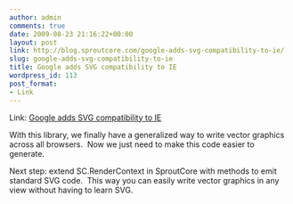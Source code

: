```yaml
---
author: admin
comments: true
date: 2009-08-23 21:16:22+00:00
layout: post
link: http://blog.sproutcore.com/google-adds-svg-compatibility-to-ie/
slug: google-adds-svg-compatibility-to-ie
title: Google adds SVG compatibility to IE
wordpress_id: 113
post_format:
- Link
---
```


Link: [Google adds SVG compatibility to IE](http://code.google.com/p/svgweb/)

		

With this library, we finally have a generalized way to write vector graphics across all browsers.  Now we just need to make this code easier to generate.




Next step: extend SC.RenderContext in SproutCore with methods to emit standard SVG code.  This way you can easily write vector graphics in any view without having to learn SVG.
